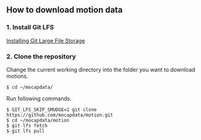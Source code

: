 ## How to download motion data
### 1. Install Git LFS
 [Installing Git Large File Storage](https://help.github.com/articles/installing-git-large-file-storage/)

### 2. Clone the repository
Change the current working directory into the folder you want to download motions.

```$ cd ~/mocapdata/```

Run following commands.

```
$ GIT_LFS_SKIP_SMUDGE=1 git clone https://github.com/mocapdata/motion.git
$ cd ~/mocapdata/motion
$ git lfs fetch
$ git lfs pull
```
